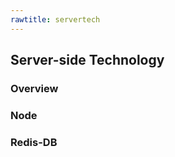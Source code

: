 ```yaml
---
rawtitle: servertech
---
```


## Server-side Technology ##

### Overview ###

### Node ###

### Redis-DB ###
